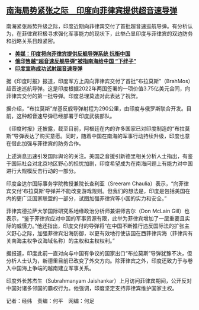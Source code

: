 <!--1713900420000-->
[南海局势紧张之际　印度向菲律宾提供超音速导弹](https://www.rfa.org/mandarin/yataibaodao/junshiwaijiao/jw3-04232024130024.html)
------

<p>南海紧张局势升级之际，印度近期向菲律宾交付了首批超音速巡航导弹。有分析认为，在菲律宾积极寻求强化军事能力的现状下，此举凸显印度与菲律宾的双边防务和战略关系日趋紧密。</p><ul><li><strong><a href="https://www.rfa.org/mandarin/yataibaodao/junshiwaijiao/lxy1-04202017123541.html"></a><a class="state-published" href="https://www.rfa.org/mandarin/Xinwen/5-01172022094406.html">美媒：印度将向菲律宾提供反舰导弹系统 抗衡中国</a><a href="https://www.rfa.org/mandarin/yataibaodao/junshiwaijiao/lxy1-04202017123541.html"></a></strong></li><li><strong><a href="https://www.rfa.org/mandarin/yataibaodao/junshiwaijiao/lxy1-04202017123541.html">俄印售越“超音速反舰导弹”被指南海给中国 “下绊子”</a></strong></li><li><strong><a class="state-published" href="https://www.rfa.org/mandarin/Xinwen/Yinduchaoyinshudaodan-07302012044138.html">印度宣称成功试射超音速导弹</a></strong></li></ul><p>据《印度时报》报道，印度军方上周向菲律宾交付了首批“布拉莫斯”（BrahMos）超音速巡航导弹。这是印度根据2022年两国签署的一项价值3.75亿美元合同，向菲律宾交付的第一批导弹。印度总理莫迪对此表达了祝贺。</p><p>据介绍，“布拉莫斯”岸基反舰导弹射程为290公里，由印度与俄罗斯联合开发。目前，这种超音速导弹已经部署于印度武装部队。</p><p>《印度时报》还披露，截至目前，阿根廷在内的许多国家已对印度制造的“布拉莫斯”导弹表达了购买意愿。同时，随着中国在南海的军事行动持续升级，印度也意在借此加强与菲律宾的防务合作。</p><p>上述消息迅速引发国际舆论的关注。美国之音援引新德里相关分析人士指出，有鉴于国际社会对北京地区野心的担忧加剧，印度希望成为在南海问题上有能力对中国进行大规模反击行动的一部分。</p><p>印度金达尔国际事务学院教授兼院长查利亚（Sreeram Chaulia）表示，“向菲律宾交付‘布拉莫斯’导弹并不能改变游戏规则。但我们的想法是，印度是包括美国在内的更广泛国家联盟的一部分，试图加强菲律宾等小国的实力和安全。”</p><p>菲律宾德拉萨大学国际研究系地缘政治分析师兼讲师吉尔（Don McLain Gill）也表示，“鉴于菲律宾应对中国的军事资源有限，此举为菲律宾增加了一层重要且实际的威慑力。”他还指出，印度交付的导弹将“在中国不断推行违反国际法的扩张主义野心之际，加强菲律宾沿海防御，以更有效地行使该国在西菲律宾海（菲律宾有关南海主权争议海域名称）的主权和主权权利。”</p><p>据报道，印度此前一直对向与中国有争议的国家出口“布拉莫斯”导弹犹豫不决，但分析人士认为，新德里目前已改变了外交方向。除菲律宾之外，印度还致力于与卷入中国海上争端的越南建立军事关系。</p><p>印度外长苏杰生（Subrahmanyam Jaishankar）上月访问菲律宾期间，公开反对中国对诸多邻国的霸权行为。他强调，印度坚定支持菲律宾维护国家主权。</p><p>记者：经纬　责编：何平　网编：何足</p>
